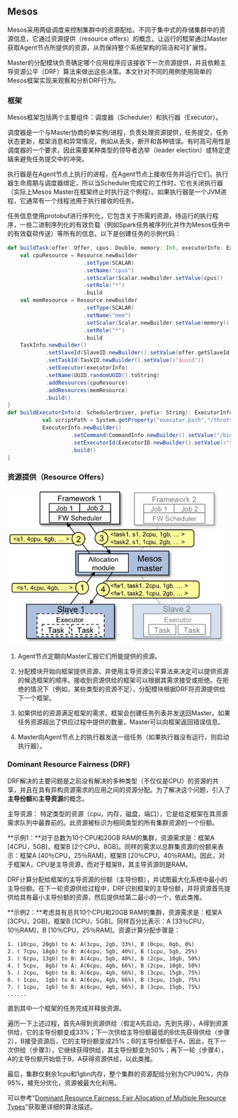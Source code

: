 ## Mesos

Mesos采用两级调度来控制集群中的资源配给。不同于集中式的存储集群中的资源信息，它通过资源提供（resource offers）的概念，让运行的框架通过Master获取Agent节点所提供的资源，从而保持整个系统架构的简洁和可扩展性。

Master的分配模块负责确定哪个应用程序应该接收下一次资源提供，并且依赖主导资源公平（DRF）算法来做出这些决策。本文针对不同的用例使用简单的Mesos框架实现来观察和分析DRF行为。

### 框架

Mesos框架包括两个主要组件：调度器（Scheduler）和执行器（Executor）。

调度器是一个与Master协商的单实例/进程，负责处理资源提供，任务提交，任务状态更新，框架消息和异常情况，例如从丢失，断开和各种错误。有时高可用性是调度器的一个要求，因此需要某种类型的领导者选举（leader election）或特定逻辑来避免任务提交中的冲突。

执行器是在Agent节点上执行的进程，在Agent节点上接收任务并运行它们。执行器生命周期与调度器绑定，所以当Scheduler完成它的工作时，它也关闭执行器（实际上Mesos Master在框架终止时执行这个例程）。如果执行器是一个JVM进程，它通常有一个线程池用于执行接收的任务。

任务信息使用protobuf进行序列化，它包含关于所需的资源，待运行的执行程序，一些二进制序列化的有效负载（例如Spark任务被序列化并作为Mesos任务中的有效载荷传送）等所有的信息。以下是创建任务的示例代码：

```scala
def buildTask(offer: Offer, cpus: Double, memory: Int, executorInfo: ExecutorInfo) = { 
    val cpuResource = Resource.newBuilder 
                        .setType(SCALAR) 
                        .setName("cpus") 
                        .setScalar(Scalar.newBuilder.setValue(cpus)) 
                        .setRole("*") 
                        .build 
    val memResource = Resource.newBuilder 
                        .setType(SCALAR) 
                        .setName("mem") 
                        .setScalar(Scalar.newBuilder.setValue(memory)) 
                        .setRole("*") 
                        .build 
    TaskInfo.newBuilder() 
            .setSlaveId(SlaveID.newBuilder().setValue(offer.getSlaveId.getValue).build()) 
            .setTaskId(TaskID.newBuilder().setValue(s"$uuid")) 
            .setExecutor(executorInfo) 
            .setName(UUID.randomUUID().toString) 
            .addResources(cpuResource) 
            .addResources(memResource) 
            .build() 
} 
def buildExecutorInfo(d: SchedulerDriver, prefix: String): ExecutorInfo = { 
           val scriptPath = System.getProperty("executor.path","/throttle/throttle-executor.sh") 
           ExecutorInfo.newBuilder() 
                    .setCommand(CommandInfo.newBuilder().setValue("/bin/sh "+scriptPath)) 
                    .setExecutorId(ExecutorID.newBuilder().setValue(s"${prefix}_$uuid")) 
                    .build() 
}
```

### 资源提供（Resource Offers）

![](/assets/dcos-mesos-architecture.jpg)

1. Agent节点定期向Master汇报它们所能提供的资源。

2. 分配模块开始向框架提供资源，并使用主导资源公平算法来决定可以提供资源的候选框架的顺序。接收到资源供给的框架可以根据其需求接受或拒绝。在拒绝的情况下（例如，某些类型的资源不足），分配模块根据DRF将资源提供给下一个框架。

3. 如果供给的资源满足框架的需求，框架会创建任务列表并发送回Master。如果任务资源超出了供应过程中提供的数量，Master可以向框架返回错误信息。

4. Master向Agent节点上的执行器发送一组任务（如果执行器没有运行，则启动执行器）。


### Dominant Resource Fairness \(DRF\)

DRF解决的主要问题是之前没有解决的多种类型（不仅仅是CPU）的资源的共享，并且在具有异构资源需求的应用之间的资源分配。为了解决这个问题，引入了**主导份额**和**主导资源**的概念。

主导资源： 特定类型的资源（cpu，内存，磁盘，端口），它是给定框架在其资源需求队列中最靠前的。此资源被标识为相同类型的所有集群资源的一个份额。

**示例1：**对于总数为10个CPU和20GB RAM的集群，资源需求是：框架A \[4CPU，5GB\]，框架B \[2个CPU，8GB\]。同样的需求以总群集资源的份额来表示：框架A \[40％CPU，25％RAM\]，框架B \[20％CPU，40％RAM\]。因此，对于框架A，CPU是主导资源，而对于框架B，其主导资源则是RAM。

DRF计算分配给框架的主导资源的份额（主导份额），并试图最大化系统中最小的主导份额。在下一轮资源供给过程中，DRF识别框架的主导份额，并将资源首先提供给具有最小主导份额的资源，然后提供给第二最小的一个，依此类推。

**示例2：**考虑具有总共10个CPU和20GB RAM的集群，资源需求是：框架A \[3CPU，2GB\]，框架B \[1CPU，5GB\]。同样百分比表示：A \[33％CPU，10％RAM\]，B \[10％CPU，25％RAM\]。资源计算分配步骤是：

```
1. (10cpu, 20gb) to A: A(3cpu, 2gb, 33%), B (0cpu, 0gb, 0%)
2. ( 7cpu, 18gb) to B: A(4cpu, 5gb, 40%), B (1cpu, 5gb, 25%)
3. ( 6cpu, 13gb) to B: A(4cpu, 5gb, 40%), B (2cpu, 10gb, 50%)
4. ( 5cpu,  8gb) to A: A(6cpu, 4gb, 66%), B (2cpu, 10gb, 50%)
5. ( 2cpu,  6gb) to B: A(6cpu, 4gb, 66%), B (3cpu, 15gb, 75%)
6. ( 1cpu,  1gb) to A: A(6cpu, 4gb, 66%), B (3cpu, 15gb, 75%)
7. ( 1cpu,  1gb) to B: A(6cpu, 4gb, 66%), B (3cpu, 15gb, 75%) 
......
```

直到其中一个框架的任务完成并释放资源。

遍历一下上述过程，首先A得到资源供给（假定A先启动，先到先得），A得到资源供给，它的主导份额变成33%；下一次供给主导份额最低的B优先获得供给（步骤2），B接受资源后，它的主导份额变成25%；B的主导份额低于A，因此，在下一次供给（步骤3），它继续获得供给，其主导份额变为50%；再下一轮（步骤4），A的主导份额开始低于B，A获得资源供给，以此类推。

最后，集群仅剩余1cpu和1gbn内存，整个集群的资源配给分别为CPU90%，内存95%，被充分优化，资源被最大化利用。

可以参考"[Dominant Resource Fairness: Fair Allocation of Multiple Resource Types](https://www.cs.berkeley.edu/~alig/papers/drf.pdf)"获取更详细的算法描述。

